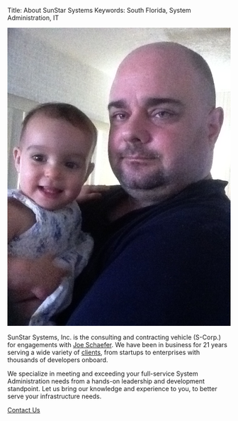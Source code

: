 Title: About SunStar Systems
Keywords: South Florida, System Administration, IT

![Fiona and I](images/fiona-and-i.jpg)

SunStar Systems, Inc. is the consulting and contracting vehicle (S-Corp.) for
engagements with [Joe Schaefer](https://www.linkedin.com/pub/joe-schaefer/0/702/51b).
We have been in business for 21 years serving a wide variety of [clients](/clients),
from startups to enterprises with thousands of developers onboard.

We specialize in meeting and exceeding your full-service System Administration needs
from a hands-on leadership and development standpoint.  Let us bring our knowledge
and experience to you, to better serve your infrastructure needs.

[Contact Us](/contact)
